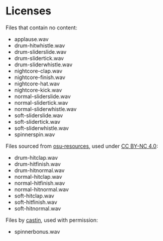# Licenses

Files that contain no content:
- applause.wav
- drum-hitwhistle.wav
- drum-sliderslide.wav
- drum-slidertick.wav
- drum-sliderwhistle.wav
- nightcore-clap.wav
- nightcore-finish.wav
- nightcore-hat.wav
- nightcore-kick.wav
- normal-sliderslide.wav
- normal-slidertick.wav
- normal-sliderwhistle.wav
- soft-sliderslide.wav
- soft-slidertick.wav
- soft-sliderwhistle.wav
- spinnerspin.wav


Files sourced from [osu-resources](https://github.com/ppy/osu-resources), used under [CC BY-NC 4.0](https://creativecommons.org/licenses/by-nc/4.0/legalcode):
- drum-hitclap.wav
- drum-hitfinish.wav
- drum-hitnormal.wav
- normal-hitclap.wav
- normal-hitfinish.wav
- normal-hitnormal.wav
- soft-hitclap.wav
- soft-hitfinish.wav
- soft-hitnormal.wav


Files by [castin](https://osu.ppy.sh/community/forums/topics/1227826), used with permission:
- spinnerbonus.wav
